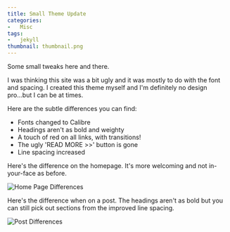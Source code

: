 ```yaml
---
title: Small Theme Update
categories:
-   Misc
tags:
-   jekyll
thumbnail: thumbnail.png
---
```


Some small tweaks here and there.

<!-- more -->

I was thinking this site was a bit ugly and it was mostly to do with the font and spacing. I created this theme myself and I'm definitely no design pro...but I can be at times.

Here are the subtle differences you can find:

* Fonts changed to Calibre
* Headings aren't as bold and weighty
* A touch of red on all links, with transitions!
* The ugly 'READ MORE >>' button is gone
* Line spacing increased

Here's the difference on the homepage. It's more welcoming and not in-your-face as before.

![Home Page Differences](/homepage.gif)

Here's the difference when on a post. The headings aren't as bold but you can still pick out sections from the improved line spacing.

![Post Differences](/post.gif)
